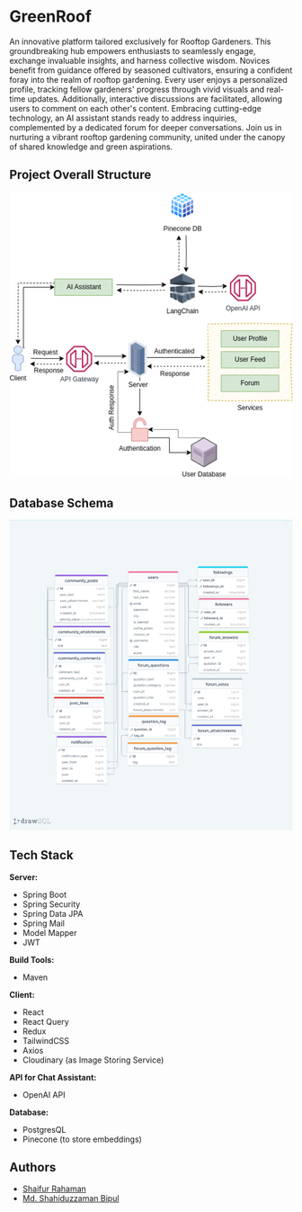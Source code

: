 # GreenRoof

An innovative platform tailored exclusively for Rooftop Gardeners. This groundbreaking hub empowers enthusiasts to seamlessly engage, exchange invaluable insights, and harness collective wisdom. Novices benefit from guidance offered by seasoned cultivators, ensuring a confident foray into the realm of rooftop gardening. Every user enjoys a personalized profile, tracking fellow gardeners' progress through vivid visuals and real-time updates. Additionally, interactive discussions are facilitated, allowing users to comment on each other's content. Embracing cutting-edge technology, an AI assistant stands ready to address inquiries, complemented by a dedicated forum for deeper conversations. Join us in nurturing a vibrant rooftop gardening community, united under the canopy of shared knowledge and green aspirations.

## Project Overall Structure

![Logo](/resources/System.png)

## Database Schema
![Logo](/resources/DBSchema.png)

## Tech Stack

**Server:**

-   Spring Boot
-   Spring Security
-   Spring Data JPA
-   Spring Mail
-   Model Mapper
-   JWT

**Build Tools:**

-   Maven

**Client:**

-   React
-   React Query
-   Redux
-   TailwindCSS
-   Axios
-   Cloudinary (as Image Storing Service)

**API for Chat Assistant:**

-   OpenAI API

**Database:**

-   PostgresQL
-   Pinecone (to store embeddings)

## Authors

- [Shaifur Rahaman](https://github.com/shifat71)
- [Md. Shahiduzzaman Bipul](https://www.github.com/bipulhf)